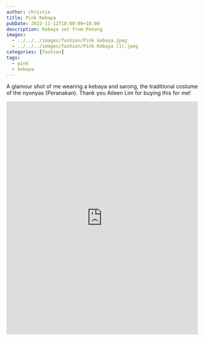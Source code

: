 ```yaml
---
author: christie
title: Pink Kebaya
pubDate: 2022-11-12T18:00:00+10:00
description: Kebaya set from Penang
images:
  - ../../../images/fashion/Pink kebaya.jpeg
  - ../../../images/fashion/Pink Kebaya (1).jpeg
categories: [fashion]
tags:
  - pink
  - kebaya
---
```


A glamour shot of me wearing a kebaya and sarong, the traditional costume of the nyonyas (Peranakan). Thank you Aileen Lim for buying this for me!

<iframe src="https://www.facebook.com/plugins/post.php?href=https%3A%2F%2Fwww.facebook.com%2Fchris1.tham%2Fposts%2Fpfbid02XHDFKkG8HVWkvBB8LH8rB7rFKz93MguP4KWMdyBhRjx1wyKztsDeN67wRQhnm5L9l&show_text=true&width=500" width="500" height="608" style="border:none;overflow:hidden" scrolling="no" frameborder="0" allowfullscreen="true" allow="autoplay; clipboard-write; encrypted-media; picture-in-picture; web-share"></iframe>
